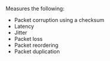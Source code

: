 Measures the following:

* Packet corruption using a checksum
* Latency
* Jitter
* Packet loss
* Packet reordering
* Packet duplication

